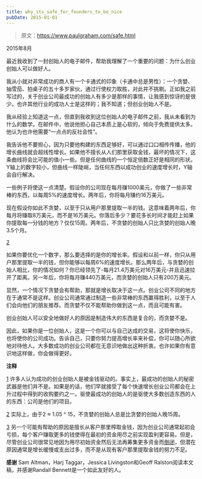```yaml
---
title: why_its_safe_for_founders_to_be_nice
pubDate: 2015-01-01
---
```


> 原文：https://www.paulgraham.com/safe.html 

            
2015年8月

最近我收到了一封创始人的电子邮件，帮助我理解了一个重要的问题：为什么创业创始人可以做好人。

我从小就对非常成功的商人有一个卡通式的印象（卡通中总是男性）：一个贪婪、抽雪茄、拍桌子的五十多岁家伙，通过行使权力取胜，对此并不挑剔。正如我之前写过的，关于创业公司最成功的创始人有多少是那样的事情，让我感到惊讶的是很少。也许其他行业的成功人士是这样的；我不知道；但创业创始人不是。

我从经验上知道这一点，但直到我收到这位创始人的电子邮件之前，我从未看到为什么的数学。在邮件中，他说他担心自己本质上是心软的，倾向于免费提供太多。他认为也许他需要“一点点的反社会性”。

我告诉他不要担心，因为只要他构建的东西足够好，可以通过口口相传传播，他的增长曲线就会超线性增长。如果他不擅长从人们那里获取金钱，最坏的情况下，这条曲线将会比可能的值小一些。但是任何曲线的一个恒定倍数正好是相同的形状。Y轴上的数字较小，但曲线一样陡峭，当任何东西以成功创业的速度增长时，Y轴会自行解决。

一些例子将使这一点清楚。假设你的公司现在每月赚1000美元，你做了一些非常棒的东西，以每周5%的速度增长。两年后，你将每月赚约16万美元。

现在假设你如此不贪婪，以至于只从用户那里提取一半的钱。这意味着两年后，你每月将赚取8万美元，而不是16万美元。你落后多少？要花多长时间才能赶上如果你提取每一分钱的地方？仅仅15周。两年后，不贪婪的创始人只比贪婪的创始人晚3.5个月。

[2](#why_its_safe_for_founders_to_be_nice_note2)

如果你要优化一个数字，那么要选择的是你的增长率。假设和以前一样，你只从用户那里提取一半的钱，但你能够以每周6%的速度增长。那么两年后，与贪婪的创始人相比，你的情况如何？你已经领先了-每月21.4万美元对16万美元-并且迅速拉开了距离。另一年后，你将每月赚440万美元，而贪婪的创始人只有200万美元。

显然，一个情况下贪婪会有帮助，那就是增长取决于这一点。创业公司不同的地方在于通常不是这样。创业公司通常通过制造一些非常棒的东西赢得胜利，以至于人们会向他们的朋友推荐。而贪婪不仅不能帮助你做到这一点，而且可能有害。

创业创始人可以安全地做好人的原因是制造伟大的东西是复合的，而贪婪不是。

因此，如果你是一位创始人，这是一个你可以与自己达成的交易，这将使你快乐，也将使你的公司成功。告诉自己，只要你努力提高增长率来补偿，你可以随心所欲地对待他人。大多数成功的创业公司都在无意识地做出这种折衷。也许如果你有意识地这样做，你会做得更好。

**注释**

[1](#why_its_safe_for_founders_to_be_nice_note1) 许多人认为成功的创业创始人是被金钱驱动的。事实上，最成功的创始人的秘密武器是他们并不是。如果是的话，他们早就接受了每个快速增长创业公司都会在上升过程中得到的收购要约之一。驱使最成功的创始人的是驱使大多数创造东西的人的东西：公司是他们的项目。

[2](#why_its_safe_for_founders_to_be_nice_note2) 实际上，由于2 ≈ 1.05 ^ 15，不贪婪的创始人总是比贪婪的创始人晚15周。

[3](#why_its_safe_for_founders_to_be_nice_note3) 另一个可能有帮助的原因是擅长从客户那里榨取金钱，因为创业公司通常起初会亏损，每个客户赚取更多的钱使得在最初的资金用尽之前实现盈利更容易。但是，尽管创业公司很常见地因为用尽初始资金然后无法再筹集更多资金而[倒闭](pinch.html)，但潜在原因通常是增长缓慢或支出过多，而不是从现有客户那里提取金钱的努力不足。

**感谢** Sam Altman，Harj Taggar，Jessica Livingston和Geoff Ralston阅读本文稿，并感谢Randall Bennett是一个如此友好的人。
